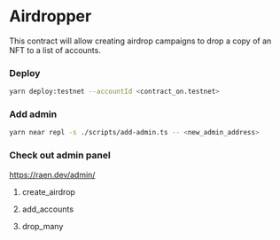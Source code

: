 # Airdropper

This contract will allow creating airdrop campaigns to drop a copy of an NFT to a list of accounts.



### Deploy

```bash
yarn deploy:testnet --accountId <contract_on.testnet>
```

### Add admin

```bash
yarn near repl -s ./scripts/add-admin.ts -- <new_admin_address>
```

### Check out admin panel

https://raen.dev/admin/

1. create_airdrop

2. add_accounts

3. drop_many